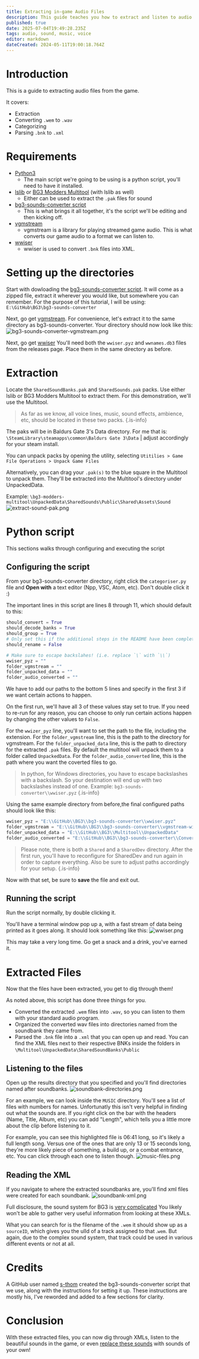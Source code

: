 ```yaml
---
title: Extracting in-game Audio Files
description: This guide teaches you how to extract and listen to audio files from the game
published: true
date: 2025-07-04T19:49:28.235Z
tags: audio, sound, music, voice
editor: markdown
dateCreated: 2024-05-11T19:00:18.764Z
---
```


# Introduction
This is a guide to extracting audio files from the game.

It covers:
- Extraction
- Converting `.wem` to `.wav`
- Categorizing
- Parsing `.bnk` to `.xml`

# Requirements
- [Python3](https://www.python.org/downloads/)
	- The main script we're going to be using is a python script, you'll need to have it installed.
- [lslib](https://github.com/Norbyte/lslib/releases/latest) or [BG3 Modders Multitool](https://github.com/ShinyHobo/BG3-Modders-Multitool/releases/latest) (with lslib as well)
	- Either can be used to extract the `.pak` files for sound
- [bg3-sounds-converter script](https://github.com/s-thom/bg3-sounds-converter/archive/refs/heads/main.zip)
	- This is what brings it all together, it's the script we'll be editing and then kicking off.
- [vgmstream](https://github.com/vgmstream/vgmstream-releases/releases/download/nightly/vgmstream-win64.zip)
	- vgmstream is a library for playing streamed game audio. This is what converts our game audio to a format we can listen to.
- [wwiser](https://github.com/bnnm/wwiser/releases/latest)
	- wwiser is used to convert `.bnk` files into XML.


# Setting up the directories
Start with dowloading the [bg3-sounds-converter script](https://github.com/s-thom/bg3-sounds-converter/archive/refs/heads/main.zip). 
It will come as a zipped file, extract it wherever you would like, but somewhere you can remember. 
For the purpose of this tutorial, I will be using: `E:\GitHub\BG3\bg3-sounds-converter`

Next, go get [vgmstream](https://github.com/vgmstream/vgmstream-releases/releases/download/nightly/vgmstream-win64.zip). 
For convenience, let's extract it to the same directory as bg3-sounds-converter. 
Your directory should now look like this:
![bg3-sounds-converter-vgmstream.png](/tutorials/sound/bg3-sounds-converter-vgmstream.png)

Next, go get [wwiser](https://github.com/bnnm/wwiser/releases/latest)
You'll need both the `wwiser.pyz` and `wwnames.db3` files from the releases page.
Place them in the same directory as before.


# Extraction
Locate the `SharedSoundBanks.pak` and `SharedSounds.pak` packs. 
Use either lslib or BG3 Modders Multitool to extract them. 
For this demonstration, we'll use the Multitool.

> As far as we know, all voice lines, music, sound effects, ambience, etc, should be located in these two packs.
{.is-info}

The paks will be in Baldurs Gate 3's Data directory. 
For me that is: `\SteamLibrary\steamapps\common\Baldurs Gate 3\Data` | adjust accordingly for your steam install.

You can unpack packs by opening the utility, selecting `Utitilies > Game File Operations > Unpack Game Files`

Alternatively, you can drag your `.pak(s)` to the blue square in the Multitool to unpack them. 
They'll be extracted into the Multitool's directory under UnpackedData.

Example: `\bg3-modders-multitool\UnpackedData\SharedSounds\Public\Shared\Assets\Sound`
![extract-sound-pak.png](/tutorials/sound/extract-sound-pak.png)


# Python script
This sections walks through configuring and executing the script
## Configuring the script
From your bg3-sounds-converter directory, right click the `categoriser.py` file and **Open with** a text editor (Npp, VSC, Atom, etc). Don't double click it :)

The important lines in this script are lines 8 through 11, which should default to this:

```py
should_convert = True
should_decode_banks = True
should_group = True
# Only set this if the additional steps in the README have been completed
should_rename = False

# Make sure to escape backslahes! (i.e. replace `\` with `\\`)
wwiser_pyz = ""
folder_vgmstream = ""
folder_unpacked_data = ""
folder_audio_converted = ""
```

We have to add our paths to the bottom 5 lines and specify in the first 3 if we want certain actions to happen.

On the first run, we'll have all 3 of these values stay set to true. 
If you need to re-run for any reason, you can choose to only run certain actions happen by changing the other values to `False`.

For the `wwizer_pyz` line, you'll want to set the path to the file, including the extension.
For the `folder_vgmstream` line, this is the path to the directory for vgmstream.
For the `folder_unpacked_data` line, this is the path to directory for the extracted `.pak` files. By default the multitool will unpack them to a folder called `UnpackedData`.
For the `folder_audio_converted` line, this is the path where you want the coverted files to go.

> In python, for Windows directories, you have to escape backslashes with a backslash. So your destination will end up with two backslashes instead of one. Example: `bg3-sounds-converter\\wwiser.pyz`
{.is-info}

Using the same example directory from before,the final configured paths should look like this:
```py
wwiser_pyz = "E:\\GitHub\\BG3\\bg3-sounds-converter\\wwiser.pyz"
folder_vgmstream = "E:\\GitHub\\BG3\\bg3-sounds-converter\\vgmstream-win64"
folder_unpacked_data = "E:\\GitHub\\BG3\\Multitool\\UnpackedData"
folder_audio_converted = "E:\\GitHub\\BG3\\bg3-sounds-converter\\ConvertedAudio"
```
> Please note, there is both a `Shared` and a `SharedDev` directory. After the first run, you'll have to reconfigure for SharedDev and run again in order to capture everything.
Also be sure to adjust paths accordingly for your setup.
{.is-info}

Now with that set, be sure to **save** the file and exit out.

## Running the script

Run the script normally, by double clicking it. 

You'll have a terminal window pop up a, with a fast stream of data being printed as it goes along. 
It should look something like this:
![wwiser.png](/tutorials/sound/wwiser.png)

This may take a very long time. Go get a snack and a drink, you've earned it.

# Extracted Files
Now that the files have been extracted, you get to dig through them! 

As noted above, this script has done three things for you. 
- Converted the extracted `.wem` files into `.wav`, so you can listen to them with your standard audio program.
- Organized the converted wav files into directories named from the soundbank they came from.
- Parsed the `.bnk` file into a `.xml` that you can open up and read. You can find the XML files next to their respective BNKs inside the folders in `\Multitool\UnpackedData\SharedSoundBanks\Public`

## Listening to the files
Open up the results directory that you specified and you'll find directories named after soundbanks.
![soundbank-directories.png](/tutorials/sound/soundbank-directories.png)

For an example, we can look inside the `MUSIC` directory.
You'll see a list of files with numbers for names. Unfortunatly this isn't very helpful in finding out what the sounds are.
If you right click on the bar with the headers (Name, Title, Album, etc) you can add "Length", which tells you a little more about the clip before listening to it. 

For example, you can see this highlighted file is 06:41 long, so it's likely a full length song. 
Versus one of the ones that are only 13 or 15 seconds long, they're more likely piece of something, a build up, or a combat entrance, etc. You can click through each one to listen though.
![music-files.png](/tutorials/sound/music-files.png)

## Reading the XML
If you navigate to where the extracted soundbanks are, you'll find xml files were created for each soundbank.
![soundbank-xml.png](/tutorials/sound/soundbank-xml.png)

Full disclosure, the sound system for BG3 is [very complicated](/Information/Sound/Summary) 
You likely won't be able to gather very useful information from looking at these XMLs.

What you can search for is the filename of the `.wem` it should show up as a `sourceID`, which gives you the ulId of a track assigned to that .`wem`. 
But again, due to the complex sound system, that track could be used in various different events or not at all. 

# Credits
A GitHub user named [s-thom](https://github.com/s-thom/bg3-sounds-converter) created the bg3-sounds-converter script that we use, along with the instructions for setting it up. These instructions are mostly his, I've reworded and added to a few sections for clarity.

# Conclusion
With these extracted files, you can now dig through XMLs, listen to the beautiful sounds in the game, or even [replace these sounds]( /Tutorials/Sound/Replace-Sound) with sounds of your own!
